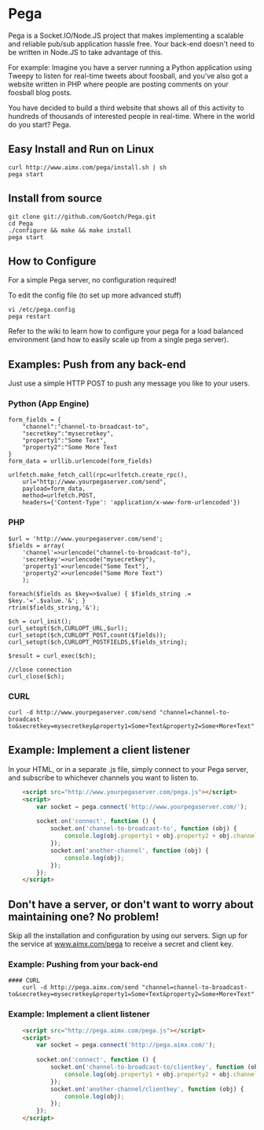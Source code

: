 # Pega

Pega is a Socket.IO/Node.JS project that makes implementing a scalable and reliable pub/sub application hassle free.  Your back-end doesn't need to be written in Node.JS to take advantage of this.

For example:  Imagine you have a server running a Python application using Tweepy to listen for real-time tweets about foosball, and you've also got a website written in PHP where people are posting comments on your foosball blog posts.

You have decided to build a third website that shows all of this activity to hundreds of thousands of interested people in real-time.  Where in the world do you start?  Pega.

## Easy Install and Run on Linux

	curl http://www.aimx.com/pega/install.sh | sh
	pega start

## Install from source
	
	git clone git://github.com/Gootch/Pega.git
	cd Pega
	./configure && make && make install
	pega start

## How to Configure

For a simple Pega server, no configuration required!

To edit the config file  (to set up more advanced stuff)

	vi /etc/pega.config
	pega restart

Refer to the wiki to learn how to configure your pega for a load balanced environment (and how to easily scale up from a single pega server).

## Examples: Push from any back-end

Just use a simple HTTP POST to push any message you like to your users.

### Python (App Engine)
	form_fields = {
		"channel":"channel-to-broadcast-to",
		"secretkey":"mysecretkey",
		"property1":"Some Text",
		"property2":"Some More Text
	}
	form_data = urllib.urlencode(form_fields)

	urlfetch.make_fetch_call(rpc=urlfetch.create_rpc(), 
		url="http://www.yourpegaserver.com/send", 
		payload=form_data, 
		method=urlfetch.POST, 
		headers={'Content-Type': 'application/x-www-form-urlencoded'})

### PHP
	$url = 'http://www.yourpegaserver.com/send';
	$fields = array(
		'channel'=>urlencode("channel-to-broadcast-to"),
		'secretkey'=>urlencode("mysecretkey"),
		'property1'=>urlencode("Some Text"),
		'property2'=>urlencode("Some More Text")
		);

	foreach($fields as $key=>$value) { $fields_string .= $key.'='.$value.'&'; }
	rtrim($fields_string,'&');

	$ch = curl_init();
	curl_setopt($ch,CURLOPT_URL,$url);
	curl_setopt($ch,CURLOPT_POST,count($fields));
	curl_setopt($ch,CURLOPT_POSTFIELDS,$fields_string);

	$result = curl_exec($ch);

	//close connection
	curl_close($ch);

### CURL
	curl -d http://www.yourpegaserver.com/send "channel=channel-to-broadcast-to&secretkey=mysecretkey&property1=Some+Text&property2=Some+More+Text"

## Example: Implement a client  listener

In your HTML, or in a separate .js file, simply connect to your Pega server, and subscribe to whichever channels you want to listen to.

```html
	<script src="http://www.yourpegaserver.com/pega.js"></script>
	<script>
		var socket = pega.connect('http://www.yourpegaserver.com/');
  	
		socket.on('connect', function () {
			socket.on('channel-to-broadcast-to', function (obj) {
				console.log(obj.property1 + obj.property2 + obj.channel);
			});
			socket.on('another-channel', function (obj) {
				console.log(obj);
			});
		});
	</script>
```
## Don't have a server, or don't want to worry about maintaining one?  No problem!

Skip all the installation and configuration by using our servers.  Sign up for the service at www.aimx.com/pega to receive a secret and client key.  

### Example: Pushing from your back-end
	#### CURL
		curl -d http://pega.aimx.com/send "channel=channel-to-broadcast-to&secretkey=mysecretkey&property1=Some+Text&property2=Some+More+Text"

### Example: Implement a client listener
```html
	<script src="http://pega.aimx.com/pega.js"></script>
	<script>
		var socket = pega.connect('http://pega.aimx.com/');
  	
		socket.on('connect', function () {
			socket.on('channel-to-broadcast-to/clientkey', function (obj) {
				console.log(obj.property1 + obj.property2 + obj.channel);
			});
			socket.on('another-channel/clientkey', function (obj) {
				console.log(obj);
			});
		});
	</script>
```
